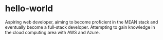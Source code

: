 # hello-world
Aspiring web developer, aiming to become proficient in the MEAN stack and eventually become a full-stack developer. Attempting to gain knowledge in the cloud computing area with AWS and Azure.

